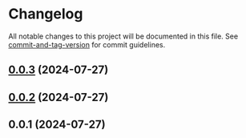 # Changelog

All notable changes to this project will be documented in this file. See [commit-and-tag-version](https://github.com/absolute-version/commit-and-tag-version) for commit guidelines.

## [0.0.3](https://github.com/Essential-Component-Toolbox/my-external-links/compare/v0.0.2...v0.0.3) (2024-07-27)

## [0.0.2](https://github.com/Essential-Component-Toolbox/my-external-links/compare/v0.0.1...v0.0.2) (2024-07-27)

## 0.0.1 (2024-07-27)
